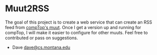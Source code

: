 # Muut2RSS

The goal of this project is to create a web service that can create an RSS feed
from [compTop's muut](https://muut.com/comptop#!/).  Once I get a version up and
running for compTop, I will make it easier to configure for other muuts.  Feel
free to contributed or pass on suggestions.

- Dave <dave@cs.montana.edu>
